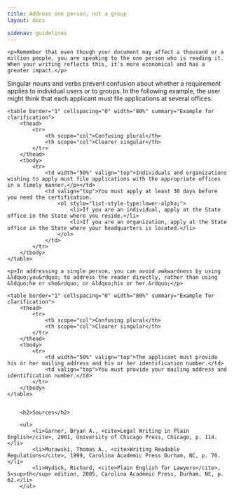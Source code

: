 ```yaml
---
title: Address one person, not a group
layout: docs

sidenav: guidelines
---
```
















	<p>Remember that even though your document may affect a thousand or a million people, you are speaking to the one person who is reading it. When your writing reflects this, it's more economical and has a greater impact.</p>
<p>Singular nouns and verbs prevent confusion about whether a requirement applies to individual users or to groups. In the following example, the user might think that each applicant must file applications at several offices.</p>


	<table border="1" cellspacing="0" width="80%" summary="Example for clarification">
		<thead>
			<tr>
				<th scope="col">Confusing plural</th>
				<th scope="col">Clearer singular</th>
			</tr>
		</thead>
		<tbody>
			<tr>
				<td width="50%" valign="top">Individuals and organizations wishing to apply must file applications with the appropriate offices in a timely manner.</p></td>
				<td valign="top">You must apply at least 30 days before you need the certification.
					<ol style="list-style-type:lower-alpha;">
						<li>If you are an individual, apply at the State office in the State where you reside.</li>
						<li>If you are an organization, apply at the State office in the State where your headquarters is located.</li>
					</ol>
				</td>
			</tr>
		</tbody>
	</table>

	<p>In addressing a single person, you can avoid awkwardness by using &ldquo;you&rdquo; to address the reader directly, rather than using &ldquo;he or she&rdquo; or &ldquo;his or her.&rdquo;</p>

	<table border="1" cellspacing="0" width="80%" summary="Example for clarification">
		<thead>
			<tr>
				<th scope="col">Confusing plural</th>
				<th scope="col">Clearer singular</th>
			</tr>
		</thead>
		<tbody>
			<tr>
				<td width="50%" valign="top">The applicant must provide his or her mailing address and his or her identification number.</td>
				<td valign="top">You must provide your mailing address and identification number.</td>
			</tr>
		</tbody>
	</table>


		<h2>Sources</h2>

		<ul>
			<li>Garner, Bryan A., <cite>Legal Writing in Plain English</cite>, 2001, University of Chicago Press, Chicago, p. 114.</li>
			<li>Murawski, Thomas A., <cite>Writing Readable Regulations</cite>, 1999, Carolina Academic Press Durham, NC, p. 70.</li>
			<li>Wydick, Richard, <cite>Plain English for Lawyers</cite>, 5<sup>th</sup> edition, 2005, Carolina Academic Press, Durham, NC, p. 62.</li>
		</ul>
